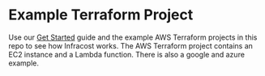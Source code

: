 # Example Terraform Project

Use our [Get Started](https://www.infracost.io/docs) guide and the example AWS Terraform projects in this repo to see how Infracost works. The AWS Terraform project contains an EC2 instance and a Lambda function.
There is also a google and azure example.

